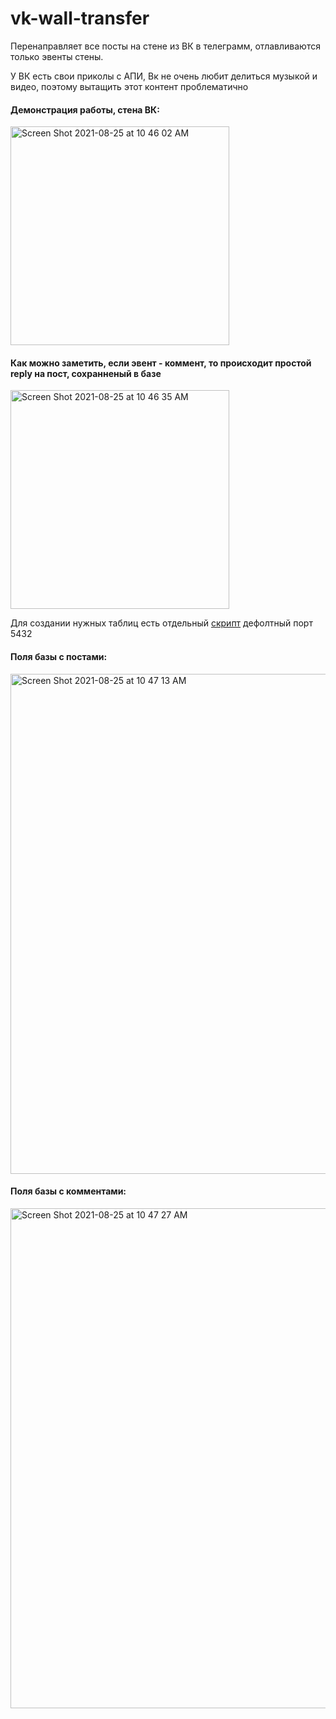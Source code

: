 # vk-wall-transfer

Перенаправляет все посты на стене из ВК в телеграмм, отлавливаются только эвенты стены.

У ВК есть свои приколы с АПИ, Вк не очень любит делиться музыкой и видео, поэтому вытащить этот контент проблематично


#### Демонстрация работы, стена ВК:

<img width="350" alt="Screen Shot 2021-08-25 at 10 46 02 AM" src="https://user-images.githubusercontent.com/69805852/130756652-ca7ac149-d720-4306-8769-7824ed1c5af7.png">


#### Как можно заметить, если эвент - коммент, то происходит простой reply на пост, сохранненый в базе

<img width="350" alt="Screen Shot 2021-08-25 at 10 46 35 AM" src="https://user-images.githubusercontent.com/69805852/130756712-96d33c55-3204-4a16-a012-cd4df0c0b0a9.png">

Для создании нужных таблиц есть отдельный [скрипт](https://github.com/Rukopet/vk-wall-transfer/blob/main/data/create_tables.py)
дефолтный порт 5432
#### Поля базы с постами:

<img width="800" alt="Screen Shot 2021-08-25 at 10 47 13 AM" src="https://user-images.githubusercontent.com/69805852/130756727-3697f904-7218-408f-9d90-032a31705fc1.png">

#### Поля базы с комментами:

<img width="800" alt="Screen Shot 2021-08-25 at 10 47 27 AM" src="https://user-images.githubusercontent.com/69805852/130756746-bb5c919f-2adf-4212-bef6-d2be871326da.png">



